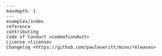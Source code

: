 ```{include} ../README.md

```

```{toctree}
---
maxdepth: 1
---
examples/index
reference
contributing
Code of Conduct <codeofconduct>
License <license>
Changelog <https://github.com/pauleveritt/minx/releases>
```
